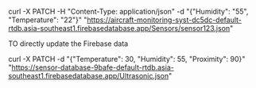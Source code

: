 curl -X PATCH -H "Content-Type: application/json" -d "{\"Humidity\": \"55\", \"Temperature\": \"22\"}" "https://aircraft-monitoring-syst-dc5dc-default-rtdb.asia-southeast1.firebasedatabase.app/Sensors/sensor123.json"

TO directly update the Firebase data




curl -X PATCH -d "{\"Temperature\": 30, \"Humidity\": 55, \"Proximity\": 90}" "https://sensor-database-9bafe-default-rtdb.asia-southeast1.firebasedatabase.app/Ultrasonic.json"
